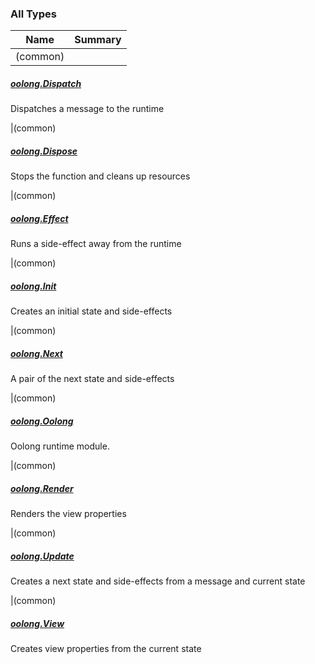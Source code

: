 

### All Types

| Name | Summary |
|---|---|
|(common)

##### [oolong.Dispatch](../oolong/-dispatch.md)

Dispatches a message to the runtime


|(common)

##### [oolong.Dispose](../oolong/-dispose.md)

Stops the function and cleans up resources


|(common)

##### [oolong.Effect](../oolong/-effect.md)

Runs a side-effect away from the runtime


|(common)

##### [oolong.Init](../oolong/-init.md)

Creates an initial state and side-effects


|(common)

##### [oolong.Next](../oolong/-next.md)

A pair of the next state and side-effects


|(common)

##### [oolong.Oolong](../oolong/-oolong/index.md)

Oolong runtime module.


|(common)

##### [oolong.Render](../oolong/-render.md)

Renders the view properties


|(common)

##### [oolong.Update](../oolong/-update.md)

Creates a next state and side-effects from a message and current state


|(common)

##### [oolong.View](../oolong/-view.md)

Creates view properties from the current state


